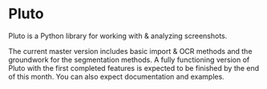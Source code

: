 # Pluto

Pluto is a Python library for working with & analyzing screenshots.

The current master version includes basic import & OCR methods and the groundwork for the segmentation methods. A fully functioning version of Pluto with the first completed features is expected to be finished by the end of this month. You can also expect documentation and examples.
